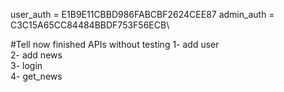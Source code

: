 user_auth = E1B9E11CBBD986FABCBF2624CEE87
admin_auth = C3C15A65CC84484BBDF753F56ECB\


#Tell now finished APIs without testing
  1- add user<br>
  2- add news<br>
  3- login <br>
  4- get_news <br>
  